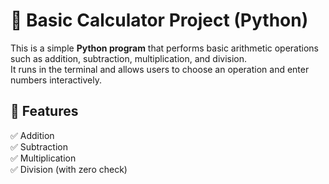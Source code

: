 # 🧮 Basic Calculator Project (Python)

This is a simple **Python program** that performs basic arithmetic operations such as addition, subtraction, multiplication, and division.  
It runs in the terminal and allows users to choose an operation and enter numbers interactively.

## 🚀 Features

✅ Addition  
✅ Subtraction  
✅ Multiplication  
✅ Division (with zero check)  
